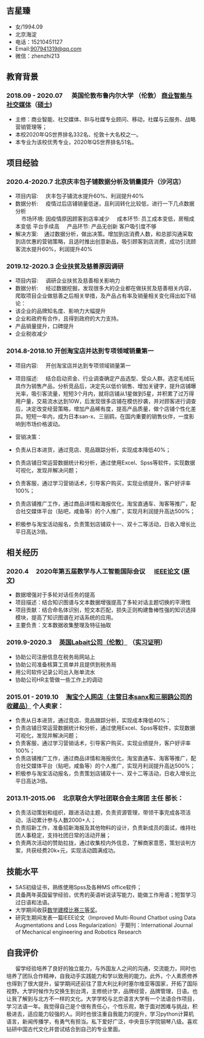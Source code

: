 ## 吉星臻
- 女/1994.09
- 北京海淀 
- 电话：15210451127
- Email:907941319@qq.com
- 微信：zhenzhi213


## 教育背景
### 2018.09 - 2020.07          &nbsp;&nbsp;&nbsp;&nbsp;  英国伦敦布鲁内尔大学 （伦敦）           [商业智能与社交媒体](https://github.com/xingzhenji/work/blob/gh-pages/毕业证.jpg)（[硕士](https://github.com/xingzhenji/work/blob/gh-pages/大使馆学位证明.jpg))
- 主修：商业智能、社交媒体、BI与社媒专业顾问、移动，社媒与云服务、战略营销管理等；
- 本校2020年QS世界排名332名、伦敦十大名校之一。
- 本专业为该校优秀专业，2020年QS世界排名51名。


## 项目经验
### 2020.4-2020.7 北京庆丰包子铺数据分析及销量提升（沙河店）
- 项目内容: &nbsp;&nbsp;&nbsp;&nbsp;庆丰包子铺流水提升60%、利润提升40%
- 数据分析: &nbsp;&nbsp;&nbsp;&nbsp;疫情过后店铺销量低迷，且利润转化比较低，进行一下几点数据分析  
&nbsp;&nbsp;&nbsp;&nbsp;市场环境: 因疫情原因顾客到店率减少 
&nbsp;&nbsp;&nbsp;&nbsp;成本环节: 员工成本变低，房租成本变低 平台手续高
&nbsp;&nbsp;&nbsp;&nbsp;产品环节: 产品无创新 客户吸引度不够
- 解决方案:&nbsp;&nbsp;&nbsp;&nbsp;通过数据分析，做出决策。增加到店消费人数，和总部沟通采取到店优惠的营销策略，且适时推出创意新品，吸引顾客到店消费，成功引流顾客流水提升60%，利润提升40%



### 2019.12-2020.3 企业扶贫及慈善原因调研
- 项目内容: &nbsp;&nbsp;&nbsp;&nbsp;调研企业扶贫及慈善相关影响力
- 数据分析: &nbsp;&nbsp;&nbsp;&nbsp;经过数据挖掘，发现很多大的企业都在做扶贫及慈善相关内容，爬取项目企业做慈善之后相关举措，及产品占有率及销量相关变化得出如下结论：
- 该企业的品牌知名度、影响力大幅提升
- 企业和政府有合作，且得到政府的大力支持。
- 产品销量提升，口碑提升
- 企业税收减少

### 2014.8-2018.10 开创淘宝店并达到专项领域销量第一
- 项目内容: &nbsp;&nbsp;&nbsp;&nbsp;开创淘宝店并达到专项领域销量第一

- 项目描述:
 &nbsp;&nbsp;&nbsp;&nbsp;结合启动资金、行业调查确定产品选型、受众人群。选定毛绒玩具作为销售产品，分析竞品后，决定先以低价销售、增加关键字，提升店铺曝光率，吸引客流量，短短3个月内，就将店铺从1星做到5星，并积累了过万得用户量，交易流水达到10W，后发现很多店铺在模仿抄袭，并对顾客进行调查后，决定改变经营策略，增加产品稀有度，提高产品质量，做个店铺个性化差异。短短一年内，成为日本san-x、三丽鸥，在国内重要的销售伙伴，一度影响到市场价格波动。
- 营销决策：
- 负责从日本进货，通过竞店、竞品跟踪分析，实现成本降低40%；
- 负责店铺日常运营数据统计和分析，通过使用Excel、Spss等软件，实现数据可视化，发现并解决问题；
- 负责客服，通过学习营销话术，引导客户购买，实现业绩提升，客户好评率100%；
- 负责店铺推广工作，通过商品详情和海报优化，淘宝直通车、淘客等推广，配合社交媒体平台（贴吧，咸鱼等）的个人推广，实现月利润提升高达500%；
- 积极参与淘宝活动报名，负责策划店铺双十一、双十二等活动，日收入增长比平日高达3倍。


## 相关经历

### 2020.4         &nbsp;&nbsp;&nbsp;&nbsp;2020年第五届数学与人工智能国际会议 &nbsp;&nbsp;&nbsp;&nbsp; [IEEE论文](https://github.com/xingzhenji/work/blob/gh-pages/IEEE证明.pdf) ([原文](https://github.com/xingzhenji/work/blob/gh-pages/原文%20IEEE论文.pdf))

- 数据增强对于多轮对话任务的提高
- 项目描述：结合知识图谱与文本数据增强提高了多轮对话主题切换的平滑性
- 项目贡献：结合命名体识别，短文本匹配，损失正则构建鲁棒性强的知识选择模块，提高了知识图谱在对话系统的应用。
- 主要负责：文本数据收集整理及特征抽取


### 2019.9-2020.3               &nbsp;&nbsp;&nbsp;&nbsp;[英国Labait公司（伦敦）](http://www.labaitpro.co.uk)      （[实习证明](https://github.com/xingzhenji/work/blob/gh-pages/实习证明.jpg )）

- 协助公司注册信息在税务局网站上
- 协助公司准备核算工资单并且提供到税务局
- 用公司软件记录公司出入账单流水
- 协助公司HR主管做一些工作上的调动


### 2015.01 - 2019.10      &nbsp;&nbsp;&nbsp;&nbsp;[淘宝个人网店（主营日本sanx和三丽鸥公司的收藏品）](https://shop116652074.taobao.com/?spm=a230r.7195193.1997079397.2.445c58baa3nNh1)           个人卖家：

- 负责从日本进货，通过竞店、竞品跟踪分析，实现成本降低40%；
- 负责店铺日常运营数据统计和分析，通过使用Excel、Spss等软件，实现数据可视化，发现并解决问题；
- 负责客服，通过学习营销话术，引导客户购买，实现业绩提升，客户好评率100%；
- 负责店铺推广工作，通过商品详情和海报优化，淘宝直通车、淘客等推广，配合社交媒体平台（贴吧，咸鱼等）的个人推广，实现月利润提升高达500%；
- 积极参与淘宝活动报名，负责策划店铺双十一、双十二等活动，日收入增长比平日高达3倍。



### 2013.11-2015.06    &nbsp;&nbsp;&nbsp;&nbsp;北京联合大学社团联合会主席团   主任 部长：

- 负责活动策划和组织，跟进活动主题，负责资源管理，带领干事完成各项活动，活动累计参与人数2000+人；
- 负责招新工作，准备招新海报及其他物料的设计，负责新成员的面试，维持社团人事稳定，支持社团日常的活动开展；
- 负责两次活动的赞助拉拢，通过收集校内外信息，了解商家意愿，策划谈判方案，共获经费20k+元，实现活动圆满成功。





## 技能水平

- SAS初级证书，熟练使用Spss及各种MS office软件；
- 具备两年英国留学经验，优秀的英语听说读写能力，能做工作用语；短暂学习过日语和法语。
- 大学期间收获[数学建模比赛三等奖](https://github.com/xingzhenji/work/blob/gh-pages/扫描.png)。
- 研究生期间发表一篇IEEE论文（Improved Multi-Round Chatbot using Data Augmentations and Loss Regularization）于期刊：International Journal of Mechanical engineering and Robotics Research

## 自我评价
 
&nbsp;&nbsp;&nbsp;&nbsp;&nbsp;&nbsp;留学经验培养了良好的独立能力，与外国友人之间的沟通，交流能力，同时也培养了团队合作精神，自我动手实践能力和学以致用的能力。此外，个人素质修养也得到了很大提升，留学期间还前往了意大利比利时塞尔维亚等国家，开拓了国际视野。大学时候作为交换生到台湾，主修统计学，品牌经营，品牌管理，日语。也让我了解到与北方不一样的文化。大学学校与北京语言大学有一个法语合作项目，学习法语一年。我觉得自己是个很有责任心，个性乐观，敢于面对困难与挑战，积极进去，适应能力较强的人。同时也很注重自我能力的提升，学习python计算机语言，新闻传播学，有勇气有担当。私下爱好广泛，中央音乐学院钢琴八级。喜欢钻研中国古代文化并尝试结合到自己的专业里面。
